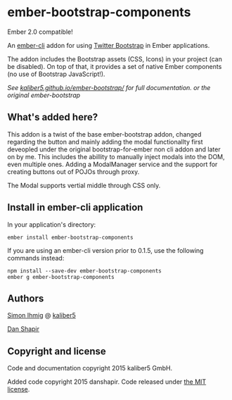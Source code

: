 # ember-bootstrap-components

Ember 2.0 compatible!

An [ember-cli](http://www.ember-cli.com) addon for using [Twitter Bootstrap](http://getbootstrap.com/) in Ember applications.

The addon includes the Bootstrap assets (CSS, Icons) in your project (can be disabled). On top of that, it provides a set of native Ember components (no use of Bootstrap JavaScript!).</p>

*See [kaliber5.github.io/ember-bootstrap/](http://kaliber5.github.io/ember-bootstrap/) for full documentation. or the original ember-bootstrap*

## What's added here?
This addon is a twist of the base ember-bootstrap addon, changed regarding the button and mainly adding the modal functionallty first deveopled under the original bootstrap-for-ember non cli addon and later on by me.
This includes the abillity to manually inject modals into the DOM, even multiple ones. Adding a ModalManager service and the support for creating buttons out of POJOs through proxy.

The Modal supports vertial middle through CSS only.

## Install in ember-cli application

In your application's directory:

    ember install ember-bootstrap-components

If you are using an ember-cli version prior to 0.1.5, use the following commands instead:    

    npm install --save-dev ember-bootstrap-components
    ember g ember-bootstrap-components

## Authors

[Simon Ihmig](https://github.com/simonihmig) @ [kaliber5](http://www.kaliber5.de)

[Dan Shapir](https://github.com/danshapir)

## Copyright and license

Code and documentation copyright 2015 kaliber5 GmbH.

Added code copyright 2015 danshapir. Code released under [the MIT license](LICENSE).
